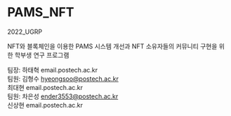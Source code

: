 # PAMS_NFT
2022_UGRP

NFT와 블록체인을 이용한 PAMS 시스템 개선과 NFT 소유자들의 커뮤니티 구현을 위한 학부생 연구 프로그램

팀장: 하태혁 email.postech.ac.kr<br>
팀원: 김형수 hyeongsoo@postech.ac.kr<br>
     최대현 email.postech.ac.kr<br>
팀원: 차은성 ender3553@postech.ac.kr<br>
     신상현 email.postech.ac.kr
